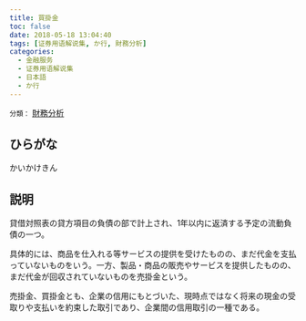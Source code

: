```yaml
---
title: 買掛金
toc: false
date: 2018-05-18 13:04:40
tags: [证券用语解说集, か行, 財務分析]
categories:
  - 金融服务
  - 证券用语解说集
  - 日本語
  - か行
---
```


`分類：` [財務分析](/tags/財務分析/)

## ひらがな

かいかけきん

## 説明

貸借対照表の貸方項目の負債の部で計上され、1年以内に返済する予定の流動負債の一つ。

具体的には、商品を仕入れる等サービスの提供を受けたものの、まだ代金を支払っていないものをいう。一方、製品・商品の販売やサービスを提供したものの、まだ代金が回収されていないものを売掛金という。

売掛金、買掛金とも、企業の信用にもとづいた、現時点ではなく将来の現金の受取りや支払いを約束した取引であり、企業間の信用取引の一種である。
